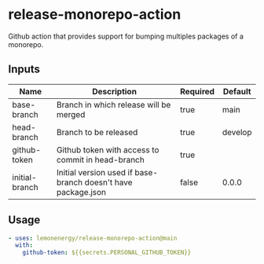 # release-monorepo-action

Github action that provides support for bumping multiples packages of a monorepo.

## Inputs

| Name           | Description                                                   | Required | Default |
| -------------- | ------------------------------------------------------------- | -------- | ------- |
| base-branch    | Branch in which release will be merged                        | true     | main  |
| head-branch    | Branch to be released                                         | true     | develop |
| github-token   | Github token with access to commit in head-branch             | true     |         |
| initial-branch | Initial version used if base-branch doesn't have package.json | false    | 0.0.0   |

## Usage

```yml
- uses: lemonenergy/release-monorepo-action@main
  with:
    github-token: ${{secrets.PERSONAL_GITHUB_TOKEN}}
```
